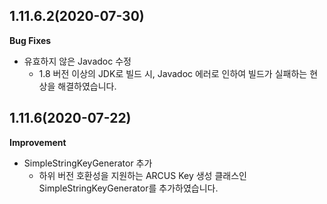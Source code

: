 ## 1.11.6.2(2020-07-30)

**Bug Fixes**

- 유효하지 않은 Javadoc 수정
  - 1.8 버전 이상의 JDK로 빌드 시, Javadoc 에러로 인하여 빌드가 실패하는 현상을 해결하였습니다.

## 1.11.6(2020-07-22)

**Improvement**

- SimpleStringKeyGenerator 추가
  - 하위 버전 호환성을 지원하는 ARCUS Key 생성 클래스인 SimpleStringKeyGenerator를 추가하였습니다. 

